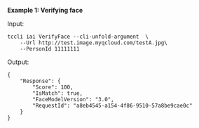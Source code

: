 **Example 1: Verifying face**



Input: 

```
tccli iai VerifyFace --cli-unfold-argument  \
    --Url http://test.image.myqcloud.com/testA.jpg\
    --PersonId 11111111
```

Output: 
```
{
    "Response": {
        "Score": 100,
        "IsMatch": true,
        "FaceModelVersion": "3.0",
        "RequestId": "a8eb4545-a154-4f86-9510-57a8be9cae0c"
    }
}
```

